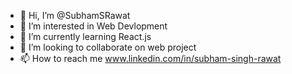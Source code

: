 - 👋 Hi, I’m @SubhamSRawat
- 👀 I’m interested in Web Devlopment
- 🌱 I’m currently learning React.js
- 💞️ I’m looking to collaborate on web project
- 📫 How to reach me www.linkedin.com/in/subham-singh-rawat

<!---
SubhamSRawat/SubhamSRawat is a ✨ special ✨ repository because its `README.md` (this file) appears on your GitHub profile.
You can click the Preview link to take a look at your changes.
--->
